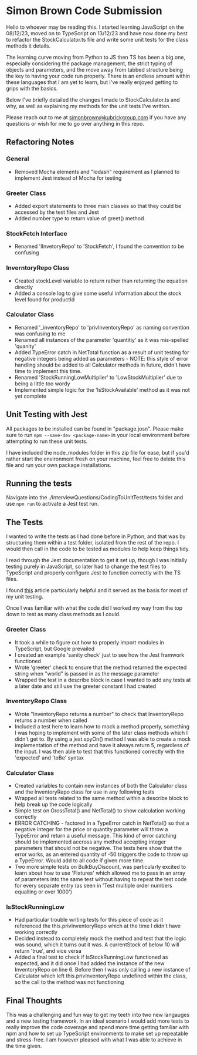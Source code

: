 # Simon Brown Code Submission

Hello to whoever may be reading this. I started learning JavaScript on the 08/12/23, moved on to TypeScript on 13/12/23 and have now done my best to refactor the StockCalculator.ts file and write some unit tests for the class methods it details.

The learning curve moving from Python to JS then TS has been a big one, especially considering the package management, the strict typing of objects and parameters, and the move away from tabbed structure being the key to having your code run properly. There is an endless amount within these languages that I am yet to learn, but I've really enjoyed getting to grips with the basics.

Below I've briefly detailed the changes I made to StockCalculator.ts and why, as well as explaining my methods for the unit tests I've written.

Please reach out to me at simonbrown@kubrickgroup.com if you have any questions or wish for me to go over anything in this repo.

## Refactoring Notes

### General
- Removed Mocha elements and "lodash" requirement as I planned to implement Jest instead of Mocha for testing

### Greeter Class
- Added export statements to three main classes so that they could be accessed by the test files and Jest
- Added number type to return value of greet() method

### StockFetch Interface
- Renamed 'IInvetoryRepo' to 'StockFetch', I found the convention to be confusing

### InverntoryRepo Class
- Created stockLevel variable to return rather than returning the equation directly
- Added a console log to give some useful information about the stock level found for productId

### Calculator Class
- Renamed '_inventoryRepo' to 'privInventoryRepo' as naming convention was confusing to me
- Renamed all instances of the parameter 'quantitiy' as it was mis-spelled 'quanity'
- Added TypeError catch in NetTotal function as a result of unit testing for negative integers being added as parameters - NOTE: this style of error handling should be added to all Calculator methods in future, didn't have time to implement this time.
- Renamed 'StockRunningLowMultiplier' to 'LowStockMultiplier' due to being a little too wordy
- Implemented simple logic for the 'IsStockAvailable' method as it was not yet complete

## Unit Testing with Jest

All packages to be installed can be found in "package.josn". Please make sure to run `npm --save-dev <package-name>` in your local environment before attempting to run these unit tests.

I have included the node_modules folder in this zip file for ease, but if you'd rather start the environment fresh on your machine, feel free to delete this file and run your own package installations.


## Running the tests

Navigate into the ./InterviewQuestions/CodingToUnitTest/tests folder and use `npm run` to activate a Jest test run.

## The Tests

I wanted to write the tests as I had done before in Python, and that was by structuring them within a test folder, isolated from the rest of the repo. I would then call in the code to be tested as modules to help keep things tidy.

I read through the Jest documentation to get it set up, though I was initially testing purely in JavaScript, so later had to change the test files to TypeScript and properly configure Jest to function correctly with the TS files. 

I found [this](https://dev.to/dstrekelj/how-to-write-unit-tests-in-javascript-with-jest-2e83) article particularly helpful and it served as the basis for most of my unit testing.

Once I was familiar with what the code did I worked my way from the top down to test as many class methods as I could.

### Greeter Class

- It took a while to figure out how to properly import modules in TypeScript, but Google prevailed
- I created an example 'sanity check' just to see how the Jest framwork functioned
- Wrote 'greeter' check to ensure that the method returned the expected string when "world" is passed in as the message parameter
- Wrapped the test in a describe block in case I wanted to add any tests at a later date and still use the greeter constant I had created

### InventoryRepo Class

- Wrote "InventoryRepo returns a number" to check that InventoryRepo returns a number when called
- Included a test here to learn how to mock a method properly, something I was hoping to implement with some of the later class methods which I didn't get to. By using a jest.spyOn() method I was able to create a mock implementation of the method and have it always return 5, regardless of the input. I was then able to test that this functioned correctly with the 'expected' and 'toBe' syntax

### Calculator Class

- Created variables to contain new instances of both the Calculator class and the InventoryRepo class for use in any following tests
- Wrapped all tests related to the same method within a describe block to help break up the code logically
- Simple test on GrossTotal() and NetTotal() to show calculation working correctly
-  ERROR CATCHING - factored in a TypeError catch in NetTotal() so that a negative integer for the price or quantity parameter will throw a TypeError and return a useful message. This kind of error catching should be implemented accross any method accepting integer parameters that should not be negative. The tests here show that the error works, as an entered quantity of -50 triggers the code to throw up a TypeError. Would add to all code if given more time.
-  Two more simple tests on BulkBuyDiscount, was particularly excited to learn about how to use 'Fixtures' which allowed me to pass in an array of parameters into the same test without having to repeat the test code for every separate entry (as seen in 'Test multiple order numbers equalling or over 1000')

### IsStockRunningLow

- Had particular trouble writing tests for this piece of code as it referenced the this.privInventoryRepo which at the time I didn't have working correctly
- Decided instead to completely mock the method and test that the logic was sound, which it turns out it was. A currentStock of below 10 will return 'true', and vice versa
- Added a final test to check if IsStockRunningLow functioned as expected, and it did once I had added the instance of the new InventoryRepo on line 6. Before then I was only calling a new instance of Calculator which left this.privInventoryRepo undefined within the class, so the call to the method was not functioning

## Final Thoughts

This was a challenging and fun way to get my teeth into two new langauges and a new testing framework. In an ideal scenario I would add more tests to really improve the code coverage and spend more time getting familiar with npm and how to set up TypeScript environments to make set up repeatable and stress-free. I am however pleased with what I was able to achieve in the time given.